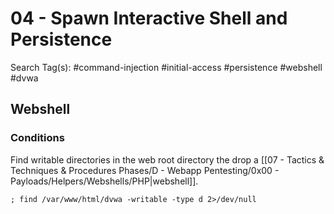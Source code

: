 # 04 - Spawn Interactive Shell and Persistence

Search Tag(s): #command-injection #initial-access #persistence #webshell #dvwa

## Webshell

### Conditions

Find writable directories in the web root directory the drop a [[07 - Tactics & Techniques & Procedures Phases/D - Webapp Pentesting/0x00 - Payloads/Helpers/Webshells/PHP|webshell]].

```
; find /var/www/html/dvwa -writable -type d 2>/dev/null
```